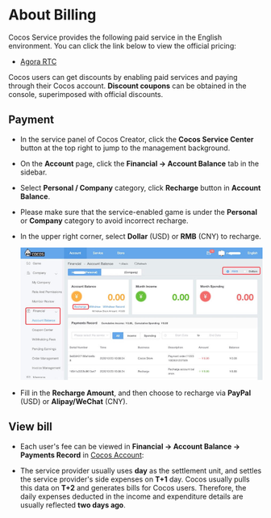 # About Billing

Cocos Service provides the following paid service in the English environment. You can click the link below to view the official pricing:

- [Agora RTC](https://docs.agora.io/en/Voice/billing_rtc?platform=All%20Platforms)

Cocos users can get discounts by enabling paid services and paying through their Cocos account. **Discount coupons** can be obtained in the console, superimposed with official discounts.

## Payment

- In the service panel of Cocos Creator, click the **Cocos Service Center** button at the top right to jump to the management background.
- On the **Account** page, click the **Financial -> Account Balance** tab in the sidebar.
- Select **Personal / Company** category, click **Recharge** button in **Account Balance**.
- Please make sure that the service-enabled game is under the **Personal** or **Company** category to avoid incorrect recharge.
- In the upper right corner, select **Dollar** (USD) or **RMB** (CNY) to recharge.

     ![](image/console-balance.jpg)

- Fill in the **Recharge Amount**, and then choose to recharge via **PayPal** (USD) or **Alipay/WeChat** (CNY).

## View bill

- Each user's fee can be viewed in **Financial -> Account Balance -> Payments Record** in [Cocos Account](https://account.cocos.com/):

- The service provider usually uses **day** as the settlement unit, and settles the service provider's side expenses on **T+1** day. Cocos usually pulls this data on **T+2** and generates bills for Cocos users. Therefore, the daily expenses deducted in the income and expenditure details are usually reflected **two days ago**.
